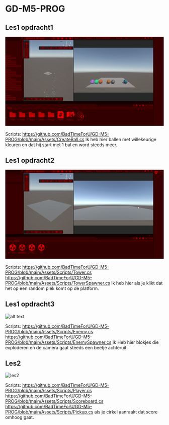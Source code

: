# GD-M5-PROG

## Les1 opdracht1

![alt text](les1Opdracht1.gif)

Scripts: https://github.com/BadTimeForU/GD-M5-PROG/blob/main/Assets/CreateBall.cs
Ik heb hier ballen met willekeurige kleuren en dat hij start met 1 bal en word steeds meer.

## Les1 opdracht2

![alt text](les1Opdracht2.gif)

Scripts: https://github.com/BadTimeForU/GD-M5-PROG/blob/main/Assets/Scripts/Tower.cs
         https://github.com/BadTimeForU/GD-M5-PROG/blob/main/Assets/Scripts/TowerSpawner.cs
Ik heb hier als je klikt dat het op een random plek komt op de platform.

## Les1 opdracht3

![alt text](les1Opdracht3.gif)

Scripts: https://github.com/BadTimeForU/GD-M5-PROG/blob/main/Assets/Scripts/Enemy.cs
         https://github.com/BadTimeForU/GD-M5-PROG/blob/main/Assets/Scripts/EnemySpawner.cs
Ik Heb hier blokjes die exploderen en de camera gaat steeds een beetje achteruit.

## Les2

![les2](https://github.com/user-attachments/assets/9c7f1d8b-aeb7-4cef-ab20-c7ab375715e7)


Scripts: https://github.com/BadTimeForU/GD-M5-PROG/blob/main/Assets/Scripts/Player.cs
         https://github.com/BadTimeForU/GD-M5-PROG/blob/main/Assets/Scripts/Scoreboard.cs
         https://github.com/BadTimeForU/GD-M5-PROG/blob/main/Assets/Scripts/Pickup.cs
als je cirkel aanraakt dat score omhoog gaat.
